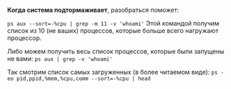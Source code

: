 **Когда система подтормаживает**, разобраться поможет:

`ps aux --sort=-%cpu | grep -m 11 -v 'whoami'`
Этой командой получим список из 10 (не ваших) процессов, которые больше всего нагружают процессор.

Либо можем получить весь список процессов, которые были запущены не вами:
`ps aux | grep -v 'whoami'`

Так смотрим список самых загруженных (в более читаемом виде):
`ps -eo pid,ppid,%mem,%cpu,comm --sort=-%cpu | head`